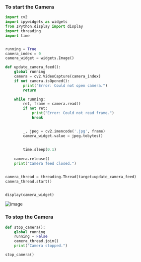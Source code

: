 ### **To start the Camera** 
```python
import cv2
import ipywidgets as widgets
from IPython.display import display
import threading
import time


running = True
camera_index = 0  
camera_widget = widgets.Image()

def update_camera_feed():
    global running
    camera = cv2.VideoCapture(camera_index)
    if not camera.isOpened():
        print("Error: Could not open camera.")
        return

    while running:
        ret, frame = camera.read()
        if not ret:
            print("Error: Could not read frame.")
            break
        

        _, jpeg = cv2.imencode('.jpg', frame)
        camera_widget.value = jpeg.tobytes()
        
     
        time.sleep(0.1)
    
    camera.release()
    print("Camera feed closed.")


camera_thread = threading.Thread(target=update_camera_feed)
camera_thread.start()


display(camera_widget)

```
![image](https://github.com/user-attachments/assets/fe936ab8-5704-49f1-ab70-2ce654192a15)

### **To stop the Camera** 
```python
def stop_camera():
    global running
    running = False 
    camera_thread.join()
    print("Camera stopped.")

stop_camera()

```
